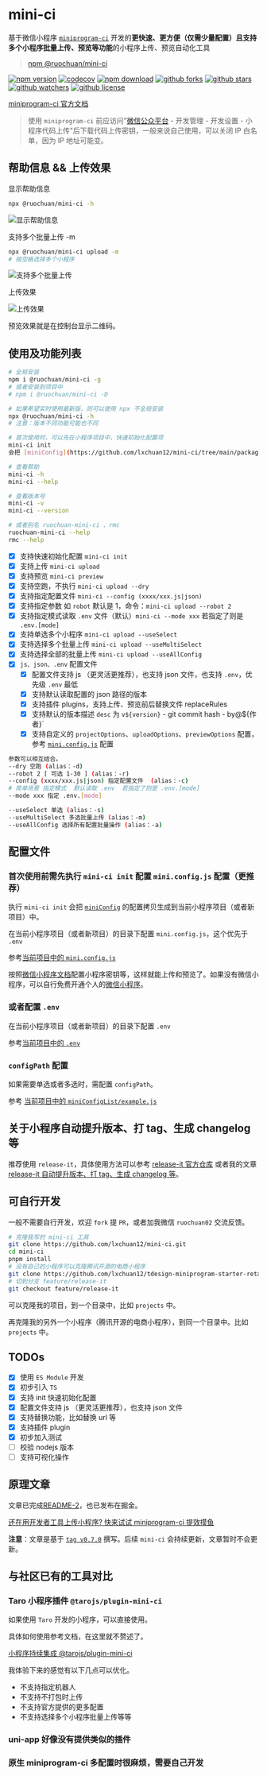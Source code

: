 # mini-ci

基于微信小程序 [`miniprogram-ci`](https://developers.weixin.qq.com/miniprogram/dev/devtools/ci.html) 开发的**更快速、更方便（仅需少量配置）且支持多个小程序批量上传、预览等功能**的小程序上传、预览自动化工具

> [npm @ruochuan/mini-ci](https://www.npmjs.com/package/@ruochuan/mini-ci)

[![npm version](https://img.shields.io/npm/v/@ruochuan/mini-ci)](https://www.npmjs.com/package/@ruochuan/mini-ci)
[![codecov](https://codecov.io/gh/lxchuan12/mini-ci/branch/main/graph/badge.svg?token=WYOYSGLKVN)](https://codecov.io/gh/lxchuan12/mini-ci)
[![npm download](https://img.shields.io/npm/dm/mini-ci)](https://npmcharts.com/compare/@ruochuan/mini-ci?minimal=true)
[![github forks](https://img.shields.io/github/forks/lxchuan12/mini-ci?style=social)](https://github.com/lxchuan12/mini-ci/network/members)
[![github stars](https://img.shields.io/github/stars/lxchuan12/mini-ci?style=social)](https://github.com/lxchuan12/mini-ci/stargazers)
[![github watchers](https://img.shields.io/github/watchers/lxchuan12/mini-ci?style=social)](https://github.com/lxchuan12/mini-ci/watchers)
[![github license](https://img.shields.io/github/license/lxchuan12/mini-ci)](https://github.com/lxchuan12/mini-ci/blob/main/LICENSE)

[miniprogram-ci 官方文档](https://developers.weixin.qq.com/miniprogram/dev/devtools/ci.html)

> 使用 `miniprogram-ci` 前应访问"[微信公众平台](https://mp.weixin.qq.com/wxamp/devprofile/get_profile?token=1680774150&lang=zh_CN) - 开发管理 - 开发设置 - 小程序代码上传"后下载代码上传密钥，一般来说自己使用，可以关闭 IP 白名单，因为 IP 地址可能变。

## 帮助信息 && 上传效果

显示帮助信息

```bash
npx @ruochuan/mini-ci -h
```

![显示帮助信息](./packages/mini-ci/images/help-v12.0.0.png)

支持多个批量上传 -m

```bash
npx @ruochuan/mini-ci upload -m
# 按空格选择多个小程序
```

![支持多个批量上传](./packages/mini-ci/images/multi-select.png)

上传效果

![上传效果](./packages/mini-ci/images/upload.png)

预览效果就是在控制台显示二维码。

## 使用及功能列表

```bash
# 全局安装
npm i @ruochuan/mini-ci -g
# 或者安装到项目中
# npm i @ruochuan/mini-ci -D

# 如果希望实时使用最新版，则可以使用 npx 不全局安装
npx @ruochuan/mini-ci -h
# 注意：版本不同功能可能也不同

# 首次使用时，可以先在小程序项目中，快速初始化配置项
mini-ci init
会把 [miniConfig](https://github.com/lxchuan12/mini-ci/tree/main/packages/mini-ci/miniConfig) 的配置拷贝生成到当前小程序项目（或者新项目）中。

# 查看帮助
mini-ci -h
mini-ci --help

# 查看版本号
mini-ci -v
mini-ci --version

# 或者别名 ruochuan-mini-ci 、rmc
ruochuan-mini-ci --help
rmc --help
```

- [x] 支持快速初始化配置 `mini-ci init`
- [x] 支持上传 `mini-ci upload`
- [x] 支持预览 `mini-ci preview`
- [x] 支持空跑，不执行 `mini-ci upload --dry`
- [x] 支持指定配置文件 `mini-ci --config (xxxx/xxx.js|json)`
- [x] 支持指定参数 如 `robot` 默认是 1，命令：`mini-ci upload --robot 2`
- [x] 支持指定模式读取 `.env` 文件（默认）`mini-ci --mode xxx` 若指定了则是 `.env.[mode]`
- [x] 支持单选多个小程序 `mini-ci upload --useSelect`
- [x] 支持选择多个批量上传 `mini-ci upload --useMultiSelect`
- [x] 支持选择全部的批量上传 `mini-ci upload --useAllConfig`
- [x] `js、json、.env` 配置文件
  - [x] 配置文件支持 js （更灵活更推荐），也支持 json 文件，也支持 `.env`，优先级 `.env` 最低
  - [x] 支持默认读取配置的 json 路径的版本
  - [x] 支持插件 plugins，支持上传、预览前后替换文件 replaceRules
  - [x] 支持默认的版本描述 `desc` 为 `v${version}` - git commit hash - by@${作者}`
  - [x] 支持自定义的 `projectOptions`、`uploadOptions`、`previewOptions` 配置，参考 [`mini.config.js`](https://github.com/lxchuan12/mini-ci/blob/main/packages/mini-ci/mini.config.js) 配置

```bash
参数可以相互结合。
--dry 空跑 (alias：-d)
--robot 2 [ 可选 1-30 ] (alias：-r)
--config (xxxx/xxx.js|json) 指定配置文件  (alias：-c)
# 简单场景 指定模式  默认读取 .env  若指定了则是 .env.[mode]
--mode xxx 指定 .env.[mode]

--useSelect 单选 (alias：-s)
--useMultiSelect 多选批量上传 (alias：-m)
--useAllConfig 选择所有配置批量操作 (alias：-a)
```

## 配置文件

### 首次使用前需先执行 `mini-ci init` 配置 `mini.config.js` 配置（更推荐）

执行 `mini-ci init` 会把 [`miniConfig`](https://github.com/lxchuan12/mini-ci/tree/main/packages/mini-ci/miniConfig) 的配置拷贝生成到当前小程序项目（或者新项目）中。

在当前小程序项目（或者新项目）的目录下配置 `mini.config.js`，这个优先于 `.env`

参考[当前项目中的 `mini.config.js`](https://github.com/lxchuan12/mini-ci/blob/main/packages/mini-ci/mini.config.js)

按照[微信小程序文档](https://developers.weixin.qq.com/miniprogram/dev/devtools/ci.html)配置小程序密钥等，这样就能上传和预览了。如果没有微信小程序，可以自行免费开通个人的[微信小程序](https://mp.weixin.qq.com/)。

### 或者配置 `.env`

在当前小程序项目（或者新项目）的目录下配置 `.env`

参考[当前项目中的 `.env`](https://github.com/lxchuan12/mini-ci/blob/main/packages/mini-ci/.env)

### `configPath` 配置

如果需要单选或者多选时，需配置 `configPath`。

参考 [当前项目中的 `miniConfigList/example.js`](https://github.com/lxchuan12/mini-ci/blob/main/packages/mini-ci/miniConfigList/example.js)

## 关于小程序自动提升版本、打 tag、生成 changelog 等

推荐使用 `release-it`，具体使用方法可以参考 [release-it 官方仓库](https://github.com/release-it/release-it) 或者我的文章 [release-it 自动提升版本、打 tag、生成 changelog 等](https://juejin.cn/post/7124467547163852808#heading-8)。

## 可自行开发

一般不需要自行开发，欢迎 `fork` 提 `PR`，或者加我微信 `ruochuan02` 交流反馈。

```bash
# 克隆我写的 mini-ci 工具
git clone https://github.com/lxchuan12/mini-ci.git
cd mini-ci
pnpm install
# 没有自己的小程序可以克隆腾讯开源的电商小程序
git clone https://github.com/lxchuan12/tdesign-miniprogram-starter-retail.git
# 切到分支 feature/release-it
git checkout feature/release-it
```

可以克隆我的项目，到一个目录中，比如 `projects` 中。

再克隆我的另外一个小程序（腾讯开源的电商小程序），到同一个目录中。比如 `projects` 中。

## TODOs

- [x] 使用 `ES Module` 开发
- [x] 初步引入 `TS`
- [x] 支持 init 快速初始化配置
- [x] 配置文件支持 js （更灵活更推荐），也支持 json 文件
- [x] 支持替换功能，比如替换 url 等
- [x] 支持插件 plugin
- [x] 初步加入测试
- [ ] 校验 nodejs 版本
- [ ] 支持可视化操作

## 原理文章

文章已完成[README-2](./README-2.md)，也已发布在掘金。

[还在用开发者工具上传小程序? 快来试试 miniprogram-ci 提效摸鱼](https://juejin.cn/post/7124467547163852808)

**注意**：文章是基于 [`tag v0.7.0`](https://github.com/lxchuan12/mini-ci/tree/0.7.0) 撰写。后续 `mini-ci` 会持续更新，文章暂时不会更新。

## 与社区已有的工具对比

### Taro 小程序插件 `@tarojs/plugin-mini-ci`

如果使用 `Taro` 开发的小程序，可以直接使用。

具体如何使用参考文档，在这里就不赘述了。

[小程序持续集成 @tarojs/plugin-mini-ci](https://taro-docs.jd.com/taro/docs/plugin-mini-ci/)

我体验下来的感觉有以下几点可以优化。

- 不支持指定机器人
- 不支持不打包时上传
- 不支持官方提供的更多配置
- 不支持选择多个小程序批量上传等等

### uni-app 好像没有提供类似的插件

### 原生 miniprogram-ci 多配置时很麻烦，需要自己开发
